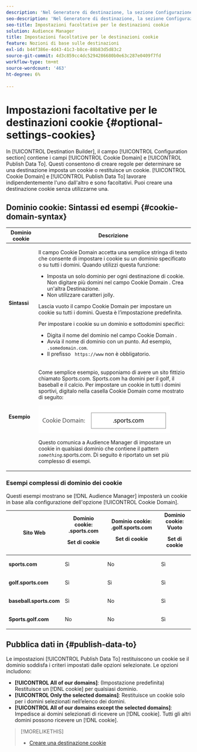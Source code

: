 ```yaml
---
description: 'Nel Generatore di destinazione, la sezione Configurazione contiene i campi Dominio cookie e Pubblica dati in . Questi consentono di creare regole per determinare se una destinazione imposta un cookie o restituisce un cookie. Dominio cookie e Dati di pubblicazione : funziona in modo indipendente l’uno dall’altro e sono facoltativi. Puoi creare una destinazione cookie senza utilizzarne una.'
seo-description: 'Nel Generatore di destinazione, la sezione Configurazione contiene i campi Dominio cookie e Pubblica dati in . Questi consentono di creare regole per determinare se una destinazione imposta un cookie o restituisce un cookie. Dominio cookie e Dati di pubblicazione : funziona in modo indipendente l’uno dall’altro e sono facoltativi. Puoi creare una destinazione cookie senza utilizzarne una.'
seo-title: Impostazioni facoltative per le destinazioni cookie
solution: Audience Manager
title: Impostazioni facoltative per le destinazioni cookie
feature: Nozioni di base sulle destinazioni
exl-id: b44f386e-4d43-41c3-b8ce-88b83d5d83c2
source-git-commit: 4d3c859cc4dc5294286680b0e63c287e0409f7fd
workflow-type: tm+mt
source-wordcount: '463'
ht-degree: 6%

---
```


# Impostazioni facoltative per le destinazioni cookie {#optional-settings-cookies}

In [!UICONTROL Destination Builder], il campo [!UICONTROL Configuration section] contiene i campi [!UICONTROL Cookie Domain] e [!UICONTROL Publish Data To]. Questi consentono di creare regole per determinare se una destinazione imposta un cookie o restituisce un cookie. [!UICONTROL Cookie Domain] e  [!UICONTROL Publish Data To] lavorare indipendentemente l&#39;uno dall&#39;altro e sono facoltativi. Puoi creare una destinazione cookie senza utilizzarne una.

## Dominio cookie: Sintassi ed esempi {#cookie-domain-syntax}

<!-- cookie-destination-options.xml -->

<table id="table_4F4F7562AFEE49F8917AAE5712B5CCE4"> 
 <thead> 
  <tr> 
   <th colname="col1" class="entry"> Dominio cookie </th> 
   <th colname="col2" class="entry"> Descrizione </th> 
  </tr>
 </thead>
 <tbody> 
  <tr> 
   <td colname="col1"> <p><b>Sintassi</b> </p> </td> 
   <td colname="col2"> <p>Il campo <span class="wintitle"> Cookie Domain</span> accetta una semplice stringa di testo che consente di impostare i cookie su un dominio specificato o su tutti i domini. Quando utilizzi questa funzione: </p> <p> 
     <ul id="ul_473CB59F2C0C4B358201BE5C8B27D73D"> 
      <li id="li_4E7F4691C1B54415963F7D5AA1558C9A">Imposta un solo dominio per ogni destinazione di cookie. Non digitare più domini nel campo <span class="wintitle"> Cookie Domain</span> . Crea un'altra <span class="wintitle"> Destinazione</span>. </li> 
      <li id="li_AEBF5C5F3C264C5EA4A2A6063C3F377D">Non utilizzare caratteri jolly. </li> 
     </ul> </p> <p> Lascia vuoto il campo <span class="wintitle"> Cookie Domain</span> per impostare un cookie su tutti i domini. Questa è l’impostazione predefinita. </p> <p>Per impostare i cookie su un dominio e sottodomini specifici: </p> <p> 
     <ul id="ul_F25BC0D8C40641A2A5CA338E5C258435"> 
      <li id="li_E236D8DEE4F24F9BBA36074F7049C12C">Digita il nome del dominio nel campo <span class="wintitle"> Cookie Domain</span> . </li> 
      <li id="li_0471C198EE344DE5963A3C2F70B9E78B">Avvia il nome di dominio con un punto. Ad esempio, <code> .somedomain.com</code>. </li> 
      <li id="li_73D06F2BEF45487280C2245E1F6B8ED0">Il prefisso <code> https://www</code> non è obbligatorio. </li> 
     </ul> </p> </td> 
  </tr> 
  <tr> 
   <td colname="col1"> <p><b>Esempio</b> </p> </td> 
   <td colname="col2"> <p>Come semplice esempio, supponiamo di avere un sito fittizio chiamato Sports.com. Sports.com ha domini per il golf, il baseball e il calcio. Per impostare un cookie in tutti i domini sportivi, digitalo nella casella <span class="wintitle"> Cookie Domain</span> come mostrato di seguito: </p> <p> <img src="assets/sports-domain.png" id="image_8883477BB3B543648C97A441AD34C6DE" /> </p> <p>Questo comunica a <span class="keyword"> Audience Manager</span> di impostare un cookie in qualsiasi dominio che contiene il pattern <code><i>something</i></code>.sports.com. Di seguito è riportato un set più complesso di esempi. </p> </td> 
  </tr> 
 </tbody> 
</table>

### Esempi complessi di dominio dei cookie

Questi esempi mostrano se [!DNL Audience Manager] imposterà un cookie in base alla configurazione dell&#39;opzione [!UICONTROL Cookie Domain].

<table id="table_3A7B9479CDA6493FA8104D8D9841E914"> 
 <thead> 
  <tr> 
   <th colname="col1" class="entry"> Sito Web </th> 
   <th colname="col2" class="entry">Dominio cookie: .sports.com <p>Set di cookie </p> </th> 
   <th colname="col3" class="entry">Dominio cookie: .golf.sports.com <p>Set di cookie </p> </th> 
   <th colname="col4" class="entry">Dominio cookie: Vuoto <p>Set di cookie </p> </th> 
  </tr> 
 </thead>
 <tbody> 
  <tr> 
   <td colname="col1"> <p> <b>sports.com</b> </p> </td> 
   <td colname="col2"> Sì </td> 
   <td colname="col3"> No </td> 
   <td colname="col4"> Sì </td> 
  </tr> 
  <tr> 
   <td colname="col1"> <p> <b>golf.sports.com</b> </p> </td> 
   <td colname="col2"> Sì </td> 
   <td colname="col3"> Sì </td> 
   <td colname="col4"> Sì </td> 
  </tr> 
  <tr> 
   <td colname="col1"> <p> <b>baseball.sports.com</b> </p> </td> 
   <td colname="col2"> Sì </td> 
   <td colname="col3"> No </td> 
   <td colname="col4"> Sì </td> 
  </tr> 
  <tr> 
   <td colname="col1"> <p> <b>Sports.golf.com</b> </p> </td> 
   <td colname="col2"> No </td> 
   <td colname="col3"> No </td> 
   <td colname="col4"> Sì </td> 
  </tr> 
 </tbody> 
</table>

## Pubblica dati in {#publish-data-to}

Le impostazioni [!UICONTROL Publish Data To] restituiscono un cookie se il dominio soddisfa i criteri impostati dalle opzioni selezionate. Le opzioni includono:

* **[!UICONTROL All of our domains]**: (Impostazione predefinita) Restituisce un  [!DNL cookie] per qualsiasi dominio.
* **[!UICONTROL Only the selected domains]**: Restituisce un cookie solo per i domini selezionati nell’elenco dei domini.
* **[!UICONTROL All of our domains except the selected domains]**: Impedisce ai domini selezionati di ricevere un  [!DNL cookie]. Tutti gli altri domini possono ricevere un [!DNL cookie].

>[!MORELIKETHIS]
>
>* [Creare una destinazione cookie](../../features/destinations/create-cookie-destination.md)

